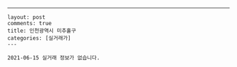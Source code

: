 ---
    layout: post
    comments: true
    title: 인천광역시 미추홀구
    categories: [실거래가]
    ---

    2021-06-15 실거래 정보가 없습니다.

    